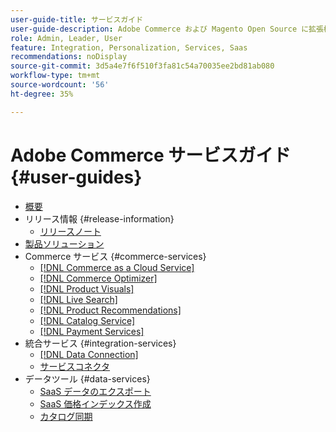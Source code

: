 ```yaml
---
user-guide-title: サービスガイド
user-guide-description: Adobe Commerce および Magento Open Source に拡張機能を提供するホストサービスのドキュメントとリソース。
role: Admin, Leader, User
feature: Integration, Personalization, Services, Saas
recommendations: noDisplay
source-git-commit: 3d5a4e7f6f510f3fa81c54a70035ee2bd81ab080
workflow-type: tm+mt
source-wordcount: '56'
ht-degree: 35%

---
```


# Adobe Commerce サービスガイド {#user-guides}

- [概要](home.md)
- リリース情報 {#release-information}
   - [リリースノート](/help/landing/release-notes-all.md)
- [製品ソリューション](product-solutions.md)
- Commerce サービス {#commerce-services}
   - [[!DNL Commerce as a Cloud Service]](https://experienceleague.adobe.com/ja/docs/commerce/cloud-service/overview)
   - [[!DNL Commerce Optimizer]](https://experienceleague.adobe.com/ja/docs/commerce/optimizer/overview)
   - [[!DNL Product Visuals]](https://experienceleague.adobe.com/ja/docs/commerce/product-visuals/overview)
   - [[!DNL Live Search]](https://experienceleague.adobe.com/docs/commerce/live-search/overview.html?lang=ja)
   - [[!DNL Product Recommendations]](https://experienceleague.adobe.com/docs/commerce/product-recommendations/guide-overview.html?lang=ja)
   - [[!DNL Catalog Service]](https://experienceleague.adobe.com/docs/commerce/catalog-service/guide-overview.html?lang=ja)
   - [[!DNL Payment Services]](https://experienceleague.adobe.com/docs/commerce/payment-services/guide-overview.html?lang=ja)
- 統合サービス {#integration-services}
   - [[!DNL Data Connection]](https://experienceleague.adobe.com/docs/commerce/data-connection/overview.html?lang=ja)
   - [サービスコネクタ](/help/landing/saas.md)
- データツール {#data-services}
   - [SaaS データのエクスポート ](https://experienceleague.adobe.com/docs/commerce/saas-data-export/overview.html?lang=ja)
   - [SaaS 価格インデックス作成 ](https://experienceleague.adobe.com/docs/commerce/price-indexer/price-indexing.html?lang=ja)
   - [カタログ同期](/help/landing/catalog-sync.md)
